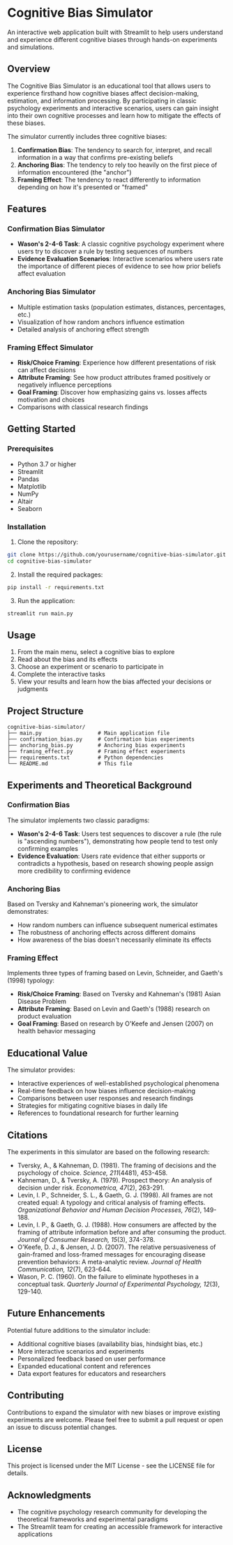# Cognitive Bias Simulator

An interactive web application built with Streamlit to help users understand and experience different cognitive biases through hands-on experiments and simulations.

## Overview

The Cognitive Bias Simulator is an educational tool that allows users to experience firsthand how cognitive biases affect decision-making, estimation, and information processing. By participating in classic psychology experiments and interactive scenarios, users can gain insight into their own cognitive processes and learn how to mitigate the effects of these biases.

The simulator currently includes three cognitive biases:

1. **Confirmation Bias**: The tendency to search for, interpret, and recall information in a way that confirms pre-existing beliefs
2. **Anchoring Bias**: The tendency to rely too heavily on the first piece of information encountered (the "anchor")
3. **Framing Effect**: The tendency to react differently to information depending on how it's presented or "framed"

## Features

### Confirmation Bias Simulator
- **Wason's 2-4-6 Task**: A classic cognitive psychology experiment where users try to discover a rule by testing sequences of numbers
- **Evidence Evaluation Scenarios**: Interactive scenarios where users rate the importance of different pieces of evidence to see how prior beliefs affect evaluation

### Anchoring Bias Simulator
- Multiple estimation tasks (population estimates, distances, percentages, etc.)
- Visualization of how random anchors influence estimation
- Detailed analysis of anchoring effect strength

### Framing Effect Simulator
- **Risk/Choice Framing**: Experience how different presentations of risk can affect decisions 
- **Attribute Framing**: See how product attributes framed positively or negatively influence perceptions
- **Goal Framing**: Discover how emphasizing gains vs. losses affects motivation and choices
- Comparisons with classical research findings

## Getting Started

### Prerequisites
- Python 3.7 or higher
- Streamlit
- Pandas
- Matplotlib
- NumPy
- Altair
- Seaborn

### Installation

1. Clone the repository:
```bash
git clone https://github.com/yourusername/cognitive-bias-simulator.git
cd cognitive-bias-simulator
```

2. Install the required packages:
```bash
pip install -r requirements.txt
```

3. Run the application:
```bash
streamlit run main.py
```

## Usage

1. From the main menu, select a cognitive bias to explore
2. Read about the bias and its effects
3. Choose an experiment or scenario to participate in
4. Complete the interactive tasks
5. View your results and learn how the bias affected your decisions or judgments

## Project Structure

```
cognitive-bias-simulator/
├── main.py                  # Main application file
├── confirmation_bias.py     # Confirmation bias experiments
├── anchoring_bias.py        # Anchoring bias experiments
├── framing_effect.py        # Framing effect experiments
├── requirements.txt         # Python dependencies
└── README.md                # This file
```

## Experiments and Theoretical Background

### Confirmation Bias
The simulator implements two classic paradigms:
- **Wason's 2-4-6 Task**: Users test sequences to discover a rule (the rule is "ascending numbers"), demonstrating how people tend to test only confirming examples
- **Evidence Evaluation**: Users rate evidence that either supports or contradicts a hypothesis, based on research showing people assign more credibility to confirming evidence

### Anchoring Bias
Based on Tversky and Kahneman's pioneering work, the simulator demonstrates:
- How random numbers can influence subsequent numerical estimates
- The robustness of anchoring effects across different domains
- How awareness of the bias doesn't necessarily eliminate its effects

### Framing Effect
Implements three types of framing based on Levin, Schneider, and Gaeth's (1998) typology:
- **Risk/Choice Framing**: Based on Tversky and Kahneman's (1981) Asian Disease Problem
- **Attribute Framing**: Based on Levin and Gaeth's (1988) research on product evaluation
- **Goal Framing**: Based on research by O'Keefe and Jensen (2007) on health behavior messaging

## Educational Value

The simulator provides:
- Interactive experiences of well-established psychological phenomena
- Real-time feedback on how biases influence decision-making
- Comparisons between user responses and research findings
- Strategies for mitigating cognitive biases in daily life
- References to foundational research for further learning

## Citations

The experiments in this simulator are based on the following research:

- Tversky, A., & Kahneman, D. (1981). The framing of decisions and the psychology of choice. *Science, 211*(4481), 453-458.
- Kahneman, D., & Tversky, A. (1979). Prospect theory: An analysis of decision under risk. *Econometrica, 47*(2), 263-291.
- Levin, I. P., Schneider, S. L., & Gaeth, G. J. (1998). All frames are not created equal: A typology and critical analysis of framing effects. *Organizational Behavior and Human Decision Processes, 76*(2), 149-188.
- Levin, I. P., & Gaeth, G. J. (1988). How consumers are affected by the framing of attribute information before and after consuming the product. *Journal of Consumer Research, 15*(3), 374-378.
- O'Keefe, D. J., & Jensen, J. D. (2007). The relative persuasiveness of gain-framed and loss-framed messages for encouraging disease prevention behaviors: A meta-analytic review. *Journal of Health Communication, 12*(7), 623-644.
- Wason, P. C. (1960). On the failure to eliminate hypotheses in a conceptual task. *Quarterly Journal of Experimental Psychology, 12*(3), 129-140.

## Future Enhancements

Potential future additions to the simulator include:
- Additional cognitive biases (availability bias, hindsight bias, etc.)
- More interactive scenarios and experiments
- Personalized feedback based on user performance
- Expanded educational content and references
- Data export features for educators and researchers

## Contributing

Contributions to expand the simulator with new biases or improve existing experiments are welcome. Please feel free to submit a pull request or open an issue to discuss potential changes.

## License

This project is licensed under the MIT License - see the LICENSE file for details.

## Acknowledgments

- The cognitive psychology research community for developing the theoretical frameworks and experimental paradigms
- The Streamlit team for creating an accessible framework for interactive applications